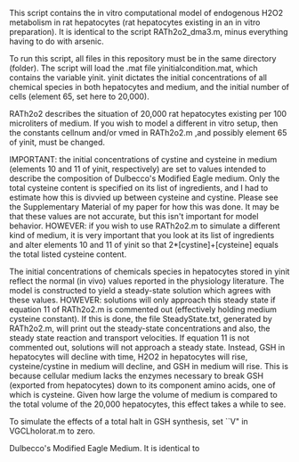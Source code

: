 This script contains the in vitro computational model of endogenous H2O2 metabolism in rat hepatocytes (rat hepatocytes
existing in an in vitro preparation). It is identical to the script RATh2o2_dma3.m, minus everything having to do with
arsenic. 

To run this script, all files in this repository must be in the same directory (folder). The script will load the .mat file
yinitialcondition.mat, which contains the variable yinit. yinit dictates the initial concentrations of all chemical species
in both hepatocytes and medium, and the initial number of cells (element 65, set here to 20,000). 

RATh2o2 describes the situation of 20,000 rat hepatocytes existing per 100 microliters of medium. If you wish to model a 
different in vitro setup, then the constants cellnum and/or vmed in RATh2o2.m ,and possibly element 65 of yinit, must be 
changed. 

IMPORTANT: the initial concentrations of cystine and cysteine in medium (elements 10 and 11 of yinit, respectively) are 
set to values intended to describe the composition of Dulbecco's Modified Eagle medium. Only the total cysteine content
is specified on its list of ingredients, and I had to estimate how this is divvied up between cysteine and cystine. Please
see the Supplementary Material of my paper for how this was done. It may be that these values are not accurate, but this
isn't important for model behavior. HOWEVER: if you wish to use RATh2o2.m to simulate a different kind of medium, it is very
important that you look at its list of ingredients and alter elements 10 and 11 of yinit so that 2*[cystine]+[cysteine] equals
the total listed cysteine content.

The initial concentrations of chemicals species in hepatocytes stored in yinit reflect the normal (in vivo) values reported in the
physiology literature. The model is constructed to yield a steady-state solution which agrees with these values. HOWEVER: solutions
will only approach this steady state if equation 11 of RATh2o2.m is commented out (effectively holding medium cysteine constant). 
If this is done, the file SteadyState.txt, generated by RATh2o2.m, will print out the steady-state concentrations and also, the steady
state reaction and transport velocities. If equation 11 is not commented out, solutions will not approach a steady state. Instead,
GSH in hepatocytes will decline with time, H2O2 in hepatocytes will rise, cysteine/cystine in medium will decline, and GSH in medium 
will rise. This is because cellular medium lacks the enzymes necessary to break GSH (exported from hepatocytes) down to its component
amino acids, one of which is cysteine. Given how large the volume of medium is compared to the total volume of the 20,000 
hepatocytes, this effect takes a while to see.

To simulate the effects of a total halt in GSH synthesis, set ``V" in VGCLholorat.m to zero. 


 
Dulbecco's Modified Eagle Medium. It is identical to 

